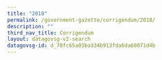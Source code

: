 ```yaml
---
title: "2018"
permalink: /government-gazette/corrigendum/2018/
description: ""
third_nav_title: Corrigendum
layout: datagovsg-v2-search
datagovsg-id: d_78fc65a03ba334b913fda6da60071d4b
---
```

